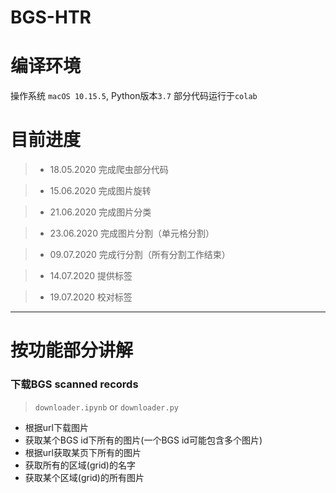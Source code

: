 # BGS-HTR


# 编译环境
操作系统 `macOS 10.15.5`, Python版本`3.7`
部分代码运行于`colab`

# 目前进度

>+ 18.05.2020 完成爬虫部分代码

>+ 15.06.2020 完成图片旋转

>+ 21.06.2020 完成图片分类

>+ 23.06.2020 完成图片分割（单元格分割）

>+ 09.07.2020 完成行分割（所有分割工作结束）

>+ 14.07.2020 提供标签

>+ 19.07.2020 校对标签
***

# 按功能部分讲解

### 下载BGS scanned records
> `downloader.ipynb` or `downloader.py`
* 根据url下载图片
* 获取某个BGS id下所有的图片(一个BGS id可能包含多个图片)
* 根据url获取某页下所有的图片
* 获取所有的区域(grid)的名字
* 获取某个区域(grid)的所有图片
